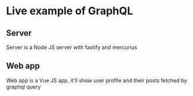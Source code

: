 # **Live example of GraphQL**

## **Server**

Server is a Node JS server with fastify and mercurius

## **Web app**

Web app is a Vue JS app, it'll show user profile and their posts fetched by graphql query